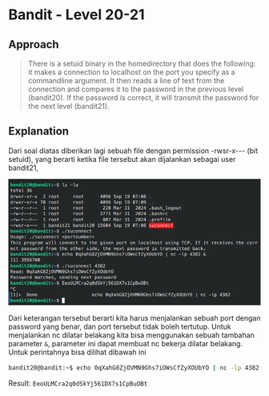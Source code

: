 # Bandit - Level 20-21

## Approach

> There is a setuid binary in the homedirectory that does the following: it makes a connection to localhost on the port you specify as a commandline argument. It then reads a line of text from the connection and compares it to the password in the previous level (bandit20). If the password is correct, it will transmit the password for the next level (bandit21).

## Explanation

Dari soal diatas diberikan lagi sebuah file dengan permission -rwsr-x--- (bit setuid), yang berarti ketika file tersebut akan dijalankan sebagai user bandit21,  

![!image](docs/image.png)

Dari keterangan tersebut berarti kita harus menjalankan sebuah port dengan password yang benar, dan port tersebut tidak boleh tertutup. Untuk menjalankan nc dilatar belakang kita bisa menggunakan sebuah tambahan parameter `&`, parameter ini dapat membuat nc bekerja dilatar belakang. Untuk perintahnya bisa dilihat dibawah ini

```sh
bandit20@bandit:~$ echo 0qXahG8ZjOVMN9Ghs7iOWsCfZyXOUbYO | nc -lp 4382 &
```

Result: `EeoULMCra2q0dSkYj561DX7s1CpBuOBt`
